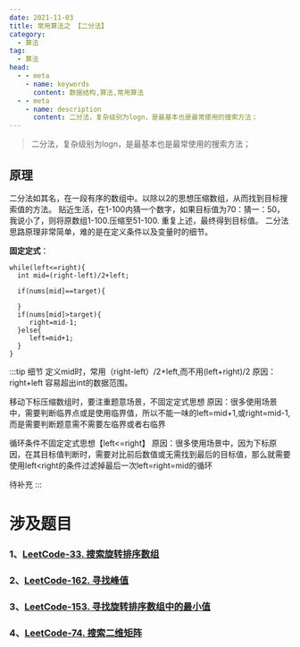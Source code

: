 ```yaml
---
date: 2021-11-03
title: 常用算法之 【二分法】
category: 
  - 算法
tag:
  - 算法
head:
  - - meta
    - name: keywords
      content: 数据结构,算法,常用算法
  - - meta
    - name: description
      content: 二分法，复杂级别为logn，是最基本也是最常使用的搜索方法；
---
```


>二分法，复杂级别为logn，是最基本也是最常使用的搜索方法；
## 原理
二分法如其名，在一段有序的数组中。以除以2的思想压缩数组，从而找到目标搜索值的方法。
贴近生活，在1-100内猜一个数字，如果目标值为70：猜一：50，我说小了，则将原数组1-100.压缩至51-100.
重复上述，最终得到目标值。
二分法思路原理非常简单，难的是在定义条件以及变量时的细节。

**固定定式**：
```
while(left<=right){
  int mid=(right-left)/2+left;
   
  if(nums[mid]==target){

  }
  if(nums[mid]>target){
     right=mid-1;
  }else{
     left=mid+1;
  }
}
```

:::tip 细节
定义mid时，常用（right-left）/2+left,而不用(left+right)/2
原因：right+left 容易超出int的数据范围。

移动下标压缩数组时，要注重题意场景，不固定定式思想
原因：很多使用场景中，需要判断临界点或是使用临界值，所以不能一味的left=mid+1,或right=mid-1,而是需要判断题意需不需要左临界或者右临界

循环条件不固定定式思想【left<=right】
原因：很多使用场景中，因为下标原因，在其目标值判断时，需要对比前后数值或无需找到最后的目标值，那么就需要使用left<right的条件过滤掉最后一次left=right=mid的循环

待补充
:::

# 涉及题目
### 1、[LeetCode-33. 搜索旋转排序数组](https://leyuna.xyz/#/blog?blogId=51)
### 2、[LeetCode-162. 寻找峰值](https://leyuna.xyz/#/blog?blogId=54)
### 3、[LeetCode-153. 寻找旋转排序数组中的最小值](https://leyuna.xyz/#/blog?blogId=53)
### 4、[LeetCode-74. 搜索二维矩阵](https://leyuna.xyz/#/blog?blogId=52)
